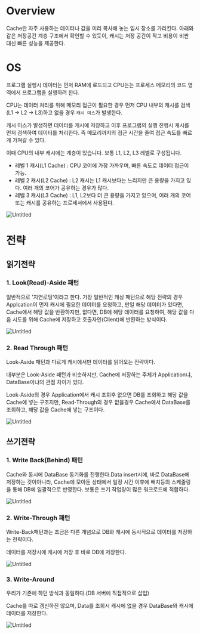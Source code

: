 # Overview

Cache란 자주 사용하는 데이터나 값을 미리 복사해 놓는 임시 장소를 가리킨다. 아래와 같은 저장공간 계층 구조에서 확인할 수 있듯이, 캐시는 저장 공간이 작고 비용이 비싼 대신 빠른 성능을 제공한다.

# OS

프로그램 실행시 데이터는 먼저 RAM에 로드되고 CPU는는 프로세스 메모리의 코드 영역에서 프로그램을 실행하려 한다.

CPU는 데이터 처리를 위해 메모리 접근이 필요한 경우 먼저 CPU 내부의 캐시를 검색(L1 -> L2 -> L3)하고 없을 경우 `캐시 미스`가 발생한다.

캐시 미스가 발생하면 데이터를 캐시에 저장하고 이후 프로그램의 실행 진행시 캐시를 먼저 검색하여 데이터를 처리한다. 즉 메모리까지의 접근 시간을 줄여 접근 속도를 빠르게 가져갈 수 있다.

이때 CPU의 내부 캐시에는 계층이 있습니다. 보통 L1, L2, L3 레벨로 구성됩니다.

- 레벨 1 캐시(L1 Cache) : CPU 코어에 가장 가까우며, 빠른 속도로 데이터 접근이 가능.
- 레벨 2 캐시(L2 Cache) : L2 캐시는 L1 캐시보다는 느리지만 큰 용량을 가지고 있다. 여러 개의 코어가 공유하는 경우가 많다.
- 레벨 3 캐시(L3 Cache) : L1, L2보다 더 큰 용량을 가지고 있으며, 여러 개의 코어 또는 캐시를 공유하는 프로세서에서 사용된다.

![Untitled](https://prod-files-secure.s3.us-west-2.amazonaws.com/c77a2c20-9831-4c8a-9134-2d59b9750ec2/8ae50e19-f2f6-4805-ae58-0d80f14fd4e1/Untitled.png)

# 전략

## 읽기전략

### **1. Look(Read)-Aside 패턴**

일반적으로 '지연로딩'이라고 한다. 가장 일반적인 캐싱 패턴으로 해당 전략의 경우 Applcation이 먼저 캐시에 필요한 데이터를 요청하고, 만일 해당 데이터가 있다면, Cache에서 해당 값을 반환하지만, 없다면, DB에 해당 데이터를 요청하여, 해당 값을 다음 시도를 위해 Cache에 저장하고 호출자인(Client)에 반환하는 방식이다.

![Untitled](https://prod-files-secure.s3.us-west-2.amazonaws.com/c77a2c20-9831-4c8a-9134-2d59b9750ec2/b26f4ad5-d36e-4746-81ac-9c4102a38b77/Untitled.png)

### 2. Read Through 패턴

Look-Aside 패턴과 다르게 캐시에서만 데이터를 읽어오는 전략이다.

대부분은 Look-Aside 패턴과 비슷하지만, Cache에 저장하는 주체가 Application냐, DataBase이냐의 관점 차이가 있다.

Look-Aside의 경우 Application에서 캐시 조회후 없으면 DB를 조회하고 해당 값을 Cache에 넣는 구조지만, Read-Through의 경우 없을경우 Cache에서 DataBase를 조회하고, 해당 값을 Cache에 넣는 구조이다.

![Untitled](https://prod-files-secure.s3.us-west-2.amazonaws.com/c77a2c20-9831-4c8a-9134-2d59b9750ec2/4518f377-43f0-45ae-9d65-14244e650464/Untitled.png)

## 쓰기전략

### **1. Write Back(Behind) 패턴**

Cache와 동시에 DataBase 동기화를 진행한다.Data insert시에, 바로 DataBase에 저장하는 것이아니라, Cache에 모아둔 상태에서 일정 시간 이후에 배치등의 스케줄링을 통해 DB에 일괄적으로 반영한다. 보통은 쓰기 작업량이 많은 워크로드에 적합하다.

![Untitled](https://prod-files-secure.s3.us-west-2.amazonaws.com/c77a2c20-9831-4c8a-9134-2d59b9750ec2/33e907ad-5de4-462d-a948-2ea110cbaa78/Untitled.png)

### **2. Write-Through 패턴**

Write-Back패턴과는 조금은 다른 개념으로 DB와 캐시에 동시적으로 데이터를 저장하는 전략이다.

데이터를 저장시에 캐시에 저장 후 바로 DB에 저장한다.

![Untitled](https://prod-files-secure.s3.us-west-2.amazonaws.com/c77a2c20-9831-4c8a-9134-2d59b9750ec2/6026c840-4200-4bc1-bd06-e720396b59b7/Untitled.png)

### **3. Write-Around**

우리가 기존에 하던 방식과 동일하다.(DB 서버에 직접적으로 삽입)

Cache를 따로 갱신하진 않으며, Data를 조회시 캐시에 없을 경우 DataBase와 캐시에 데이터를 저장한다.

![Untitled](https://prod-files-secure.s3.us-west-2.amazonaws.com/c77a2c20-9831-4c8a-9134-2d59b9750ec2/5b5198e4-8d5f-4d5b-b458-ec4ae16dffd0/Untitled.png)
